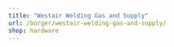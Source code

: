 ```yaml
---
title: "Westair Welding Gas and Supply"
url: /borger/westair-welding-gas-and-supply/
shop: hardware
---
```

